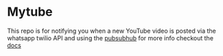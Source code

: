 # Mytube
This repo is for notifying you when a new YouTube video is posted via the whatsapp twilio API and using the [pubsubhub](https://pubsubhubbub.appspot.com/subscribe) for more info checkout the [docs](https://developers.google.com/youtube/v3/guides/push_notifications)
